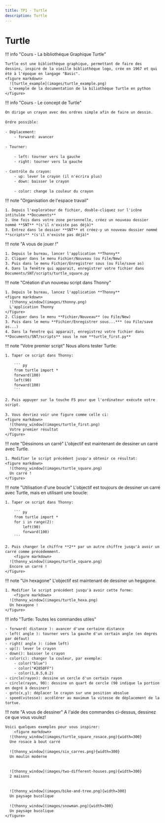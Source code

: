 ```yaml
---
title: TP1 - Turtle
description: Turtle
---
```


# Turtle


!!! info "Cours - La bibliothéque Graphique Turtle"

    Turtle est une bibliothèque graphique, permettant de faire des dessins, inspiré de la vieille bibliothèque logo, crée en 1967 et qui été à l'époque en langage "Basic".
    <figure markdown>
      ![turtle_example](images/turtle_example.png)
      L'exemple de la documentation de la biliothèque Turtle en python
    </figure>
    
    
    
    
!!! info "Cours - Le concept de Turtle"

    On dirige un crayon avec des ordres simple afin de faire un dessin.

    Ordre possible:

    - Déplacement:
        - forward: avancer

    - Tourner:

      	- left: tourner vers la gauche
        - right: tourner vers la gauche
    
    - Contrôle du crayon:
    	- up: lever le crayon (il n'écrira plus)
    	- down: baisser le crayon
    
    	- color: change la couleur du crayon
        
        
!!! note "Organisation de l'espace travail"

    1. Depuis l'explorateur de fichier, double-cliquez sur l'icône intitulée **Documents**
    2. Une fois dans votre zone personnelle, créez un nouveau dossier nommé **SNT** *(s'il n'existe pas déjà)*
    3. Entrez dans le dossier **SNT** et créez-y un nouveau dossier nommé **scripts** *(s'il n'existe pas déjà)*
    
    
!!! note "A vous de jouer !"

    1. Depuis le bureau, lancer l'application **Thonny**
    2. Cliquer dans le menu Fichier/Nouveau (ou File/New)
    3. Puis dans le menu Fichier/Enregistrer sous (ou File/save as)
    4. Dans la fenêtre qui apparait, enregistrer votre fichier dans Documents/SNT/scripts/turtle_square.py
    
    
        
    
!!! note "Création d'un nouveau script dans Thonny"

    1. Depuis le bureau, lancez l'application **Thonny**
    <figure markdown>
      ![thonny_window](images/thonny.png)
      L'application Thonny
    </figure>
    2. Cliquer dans le menu **Fichier/Nouveau** (ou File/New)
    3. Puis dans le menu **Fichier/Enregistrer sous...*** (ou File/save as...)
    4. Dans la fenetre qui apparait, enregistrez votre fichier dans **Documents/SNT/scripts** sous le nom **turtle_first.py**
    
    
!!! note "Votre premier script"
    Nous allons tester Turtle:
    
    1. Taper ce script dans Thonny:
    
        ``` py
        from turtle import *
        forward(100)
        left(90)
        forward(100)
        ```
    
    2. Puis appuyer sur la touche F5 pour que l'ordinateur exécute votre script.
    
    3. Vous devriez voir une figure comme celle ci:
    <figure markdown>
      ![thonny_window](images/turtle_first.png)
      Votre premier résultat
    </figure>
    
!!! note "Déssinons un carré"
    L'objectif est maintenant de dessiner un carré avec Turtle.
    
    1. Modifier le script précédent jusqu'a obtenir ce résultat:
    <figure markdown>
      ![thonny_window](images/turtle_square.png)
      Un carré !
    </figure>
    
    
!!! note "Utilisation d'une boucle"
    L'objectif est toujours de dessiner un carré avec Turtle, mais en utilisant une boucle:
    
    1. Taper ce script dans Thonny:
    
        ``` py
        from turtle import *
        for i in range(2):
            left(90)
            forward(100)
        ```
    
    2. Puis changer le chiffre **2** par un autre chiffre jusqu'à avoir un carré comme précédemment.
        <figure markdown>
      ![thonny_window](images/turtle_square.png)
      Encore un carré !
    </figure>
    
!!! note "Un hexagone"
    L'objectif est maintenant de dessiner un hegagone.
    
    1. Modifier le script précédent jusqu'à avoir cette forme:
        <figure markdown>
      ![thonny_window](images/turtle_hexa.png)
      Un hexagone !
    </figure>



!!! info "Turtle: Toutes les commandes utiles"

    - forward( distance ): avancer d'une certaine distance
    - left( angle ): tourner vers la gauche d'un certain angle (en degrés par défaut)
    - right( angle ): (idem left)
    - up(): lever le crayon
    - down(): baisser le crayon
    - color(c): changer la couleur, par exemple:
        - color("blue")
        - color("#2850FF")
        - color(1,0.5,0.2)
    - circle(rayon): dessine un cercle d'un certain rayon
    - circle(rayon, 90): dessine un quart de cercle (90 indique la portion en degré à dessiner)
    - goto(x,y): déplacer le crayon sur une position absolue
    - speed(vitesse): accélérer au maximum la vitesse de déplacement de la tortue.
    
    
!!! note "A vous de dessiner"
    A l'aide des commandes ci-dessus, dessinez ce que vous voulez!
    
    Voici quelques exemples pour vous inspirer:
        <figure markdown>
      ![thonny_window](images/turtle_square_rosace.png){width=300}
      Une rosace à bout carré
      
      ![thonny_window](images/six_carres.png){width=300}
      Un moulin moderne
      
            
      ![thonny_window](images/two-different-houses.png){width=300}
      2 maisons
      
                
      ![thonny_window](images/bike-and-tree.png){width=300}
      Un paysage bucolique
      
      ![thonny_window](images/snowman.png){width=300}
      Un paysage bucolique
    </figure>
